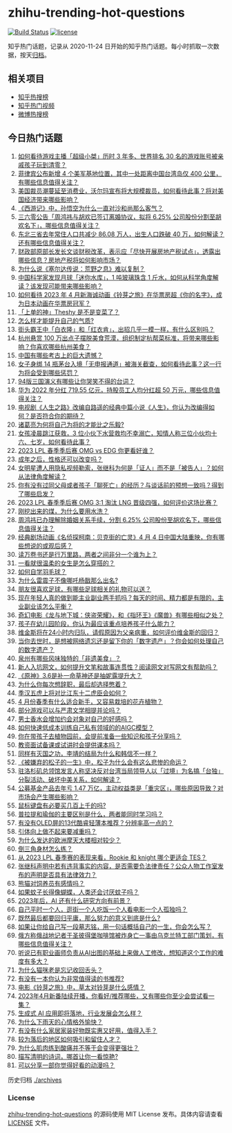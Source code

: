 # zhihu-trending-hot-questions

[![Build Status](https://github.com/justjavac/zhihu-trending-hot-questions/workflows/ci/badge.svg?branch=master)](https://github.com/justjavac/zhihu-trending-hot-questions/actions)
[![license](https://img.shields.io/github/license/justjavac/zhihu-trending-hot-questions)](https://github.com/justjavac/zhihu-trending-hot-questions/blob/master/LICENSE)

知乎热门话题，记录从 2020-11-24
日开始的知乎热门话题。每小时抓取一次数据，按天[归档](./archives)。

## 相关项目

- [知乎热搜榜](https://github.com/justjavac/zhihu-trending-top-search)
- [知乎热门视频](https://github.com/justjavac/zhihu-trending-hot-video)
- [微博热搜榜](https://github.com/justjavac/weibo-trending-hot-search)

## 今日热门话题

<!-- BEGIN -->
<!-- 最后更新时间 Wed Apr 05 2023 05:09:04 GMT+0800 (China Standard Time) -->

1. [如何看待游戏主播「超级小桀」历时 3 年多、世界排名 30 名的游戏账号被亲戚孩子玩到清零？](https://www.zhihu.com/question/593611861)
1. [菲律宾公布新增 4 个美军基地位置，其中一处距离中国台湾岛仅 400 公里，有哪些信息值得关注？](https://www.zhihu.com/question/593564009)
1. [美国裁员潮蔓延至消费业，沃尔玛宣布将大规模裁员，如何看待此事？将对美国经济带来哪些影响？](https://www.zhihu.com/question/593613014)
1. [《西游记》中，孙悟空为什么一直对沙和尚那么客气？](https://www.zhihu.com/question/31273393)
1. [三六零公告「周鸿祎与胡欢已签订离婚协议，拟将 6.25% 公司股份分割至胡欢名下」，哪些信息值得关注？](https://www.zhihu.com/question/593686385)
1. [东北三省去年常住人口共减少 86.08 万人，出生人口跌破 40 万，如何解读？还有哪些信息值得关注？](https://www.zhihu.com/question/593515343)
1. [财政部原部长发长文谈财税改革，表示应「尽快开展房地产税试点」，透露出哪些信息？房地产税将如何影响市场？](https://www.zhihu.com/question/593460052)
1. [为什么说《塞尔达传说：荒野之息》难以复制？](https://www.zhihu.com/question/586628150)
1. [中国科学家发现月球「迷你水库」，1 吨玻璃珠含 1 斤水，如何从科学角度解读？该发现可能带来哪些影响？](https://www.zhihu.com/question/593552686)
1. [如何看待 2023 年 4 月新海诚动画《铃芽之旅》在华票房超《你的名字》，成为日本动画在华票房冠军？](https://www.zhihu.com/question/593566524)
1. [「上单的神」Theshy 是不是变菜了？](https://www.zhihu.com/question/593508202)
1. [怎么样才能提升自己的气质?](https://www.zhihu.com/question/582171195)
1. [街头霸王中「白衣隆」和「红衣肯」，出招几乎一模一样，有什么区别吗？](https://www.zhihu.com/question/593421231)
1. [杭州悬赏 100 万出点子摆脱美食荒漠，组织制定杭帮菜标准，将带来哪些影响？你喜欢哪些杭州美食？](https://www.zhihu.com/question/593552891)
1. [中国有哪些考古上的巨大遗憾？](https://www.zhihu.com/question/54016848)
1. [女子身绑 14 瓶茅台入境「无申报通道」被海关截查，如何看待此事？这一行为将会受到哪些惩罚？](https://www.zhihu.com/question/593568473)
1. [94版三国演义有哪些让你哭笑不得的台词？](https://www.zhihu.com/question/593140274)
1. [华为 2022 年分红 719.55 亿元，持股员工人均分红超 50 万元，哪些信息值得关注？](https://www.zhihu.com/question/593628230)
1. [电视剧《人生之路》改编自路遥的经典中篇小说《人生》，你认为改编得如何？是否符合你的期待？](https://www.zhihu.com/question/590846295)
1. [诸葛亮为何将自己为将的才能比之乐毅?](https://www.zhihu.com/question/593427109)
1. [女孩凌晨跳江获救，3 位小伙下水营救均不幸溺亡，知情人称三位小伙均十六、七岁，如何看待此事？](https://www.zhihu.com/question/593634352)
1. [2023 LPL 春季季后赛 OMG vs EDG 你更看好谁？](https://www.zhihu.com/question/593689109)
1. [成年之后，性格还可以改变吗？](https://www.zhihu.com/question/269167656)
1. [女明星遭人用隐私视频勒索，张继科为何是「证人」而不是「被告人」？如何从法律角度解读？](https://www.zhihu.com/question/593555466)
1. [你有没有过同父母或者孩子「聊死亡」的经历？与谈话前的预想一致吗？得到了哪些启发？](https://www.zhihu.com/question/593046224)
1. [2023 LPL 春季季后赛 OMG 3:1 淘汰 LNG 晋级四强，如何评价这场比赛？](https://www.zhihu.com/question/593624359)
1. [刚挖出来的煤，为什么要用水洗？](https://www.zhihu.com/question/592820484)
1. [周鸿祎已办理解除婚姻关系手续，分割 6.25% 公司股份至胡欢名下，哪些信息值得关注？](https://www.zhihu.com/question/593679488)
1. [经典剧场动画《名侦探柯南：贝克街的亡灵》4 月 4 日中国大陆重映，你有哪些想说的或观后感？](https://www.zhihu.com/question/582512789)
1. [读万卷书还是行万里路，两者之间非分一个谁为上？](https://www.zhihu.com/question/593504125)
1. [一看就很温柔的女生是怎么穿搭的？](https://www.zhihu.com/question/591637039)
1. [如何自学羽毛球？](https://www.zhihu.com/question/323257168)
1. [为什么雷震子不像哪吒杨戬那么出名?](https://www.zhihu.com/question/593489251)
1. [朋友很喜欢足球，有哪些足球相关的礼物可以送？](https://www.zhihu.com/question/587687922)
1. [现在年轻人真的做到能主业副业两手抓吗？每天的时间、精力都是有限的，主业副业该怎么平衡？](https://www.zhihu.com/question/592999820)
1. [奇幻电影《龙与地下城：侠盗荣耀》，和《指环王》《魔兽》有哪些相似之处？](https://www.zhihu.com/question/593484293)
1. [孩子在幼儿园阶段，你认为最应该重点培养孩子什么能力？](https://www.zhihu.com/question/587855518)
1. [维金斯将在24小时内归队，请假原因为父亲病重，如何评价维金斯的回归？](https://www.zhihu.com/question/593583280)
1. [当你去世时，是想被网络遗忘还是留下你的「数字遗产」？你会如何处理自己的数字遗产？](https://www.zhihu.com/question/593491432)
1. [泉州有哪些风味独特的「非遗美食」？](https://www.zhihu.com/question/592476244)
1. [新人入坑网文，如何提升文笔和故事连贯性？阅读网文对写网文有帮助吗？](https://www.zhihu.com/question/593629330)
1. [《原神》3.6是补一命草神还是抽妮露提升大？](https://www.zhihu.com/question/593051177)
1. [为什么你每次想辞职，最后却选择憋着？](https://www.zhihu.com/question/593110282)
1. [季汉五虎上将对比江东十二虎臣会如何？](https://www.zhihu.com/question/593565237)
1. [4 月份春季有什么适合新手，又容易栽培的花卉植物？](https://www.zhihu.com/question/592552971)
1. [部分游戏可以与严肃文学相提并论吗？](https://www.zhihu.com/question/593511448)
1. [男士香水会增加约会对象对自己的好感吗？](https://www.zhihu.com/question/589968396)
1. [如何快速低成本训练自己私有领域的的AIGC模型？](https://www.zhihu.com/question/591858021)
1. [你在带孩子去植物园前，会提前准备一些知识和孩子分享吗？](https://www.zhihu.com/question/589885918)
1. [教资面试备课或试讲时会提供课本吗？](https://www.zhihu.com/question/455302442)
1. [同样有灭国之功，李靖的结局为什么和韩信不一样？](https://www.zhihu.com/question/593197608)
1. [《被嫌弃的松子的一生》中，松子为什么会有这么悲惨的命运？](https://www.zhihu.com/question/54187608)
1. [驻洛杉矶总领馆发言人称坚决反对台湾当局领导人以「过境」为名搞「台独」分裂活动、破坏中美关系，如何解读？](https://www.zhihu.com/question/593567600)
1. [公募基金产品去年亏 1.47 万亿，主动权益类是「重灾区」，哪些原因导致？对市场会产生哪些影响？](https://www.zhihu.com/question/593474095)
1. [鼠标键盘有必要买几百上千的吗?](https://www.zhihu.com/question/459346809)
1. [普拉提和瑜伽的主要区别是什么，两者能同时学习吗？](https://www.zhihu.com/question/591313410)
1. [有没有OLED屏的13代酷睿轻薄本推荐？分辨率高一点的？](https://www.zhihu.com/question/588658319)
1. [引体向上做不起来要减重吗？](https://www.zhihu.com/question/592459880)
1. [为什么发达的欧洲摩天大楼相对较少？](https://www.zhihu.com/question/30399941)
1. [倒三角身材怎么练？](https://www.zhihu.com/question/589087767)
1. [从 2023 LPL 春季赛的表现来看，Rookie 和 knight 哪个更适合 TES？](https://www.zhihu.com/question/591387539)
1. [张继科声明中若有违背事实的内容，是否需要负法律责任？公众人物工作室发布的声明是否具有法律效力？](https://www.zhihu.com/question/593560902)
1. [熊猫对饲养员有感情吗？](https://www.zhihu.com/question/264865357)
1. [如果蚊子长得像蝴蝶，人类还会讨厌蚊子吗？](https://www.zhihu.com/question/468238871)
1. [2023年后，AI 还有什么研究方向有前景？](https://www.zhihu.com/question/591140366)
1. [自己平时一个人，逛街一个人吃饭一个人看电影一个人孤独吗？](https://www.zhihu.com/question/593483296)
1. [既然最后都要回归平庸，那么努力的意义到底是什么?](https://www.zhihu.com/question/593522252)
1. [如果让你给自己写一段墓志铭，用一句话概括自己的一生，你会怎么写？](https://www.zhihu.com/question/593033050)
1. [俄方称俄战地记者于圣彼得堡咖啡馆被炸身亡一事由乌克兰特工部门策划，有哪些信息值得关注？](https://www.zhihu.com/question/593506661)
1. [听说已有职业画师负责从AI出图的基础上来做人工修改，想知道这个工作的难度有多大？](https://www.zhihu.com/question/592056489)
1. [为什么猫咪老是忘记收回舌头？](https://www.zhihu.com/question/592067860)
1. [有没有一本你认为非常值得读的书推荐?](https://www.zhihu.com/question/592530495)
1. [电影《铃芽之旅》中，草太对铃芽是什么感情？](https://www.zhihu.com/question/592257228)
1. [2023年4月新番陆续开播，你看好/推荐哪些，又有哪些你至少会尝试看一集？](https://www.zhihu.com/question/592963683)
1. [生成式 AI 应用即将落地，行业发展会怎么样？](https://www.zhihu.com/question/587623412)
1. [为什么下雨天的心情格外愉快？](https://www.zhihu.com/question/593442917)
1. [有没有什么家居家装好物既实惠又好用，值得入手？](https://www.zhihu.com/question/593491495)
1. [较为落后的地区如何吸引和留住人才？](https://www.zhihu.com/question/569558516)
1. [为什么肌肉练到酸痛并不等于会变得更强壮？](https://www.zhihu.com/question/585710290)
1. [描写清明的诗词，哪首让你一看惊艳?](https://www.zhihu.com/question/318863987)
1. [可以分享一部你觉得好看的动漫吗？](https://www.zhihu.com/question/593613239)

<!-- END -->

历史归档 [./archives](./archives)

### License

[zhihu-trending-hot-questions](https://github.com/justjavac/zhihu-trending-hot-questions)
的源码使用 MIT License 发布。具体内容请查看 [LICENSE](./LICENSE) 文件。
